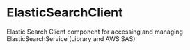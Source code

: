 # ElasticSearchClient
Elastic Search Client component for accessing and managing ElasticSearchService (Library and AWS SAS)
